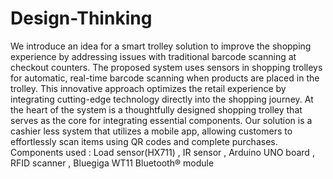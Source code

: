 # Design-Thinking
We introduce an idea for a smart trolley solution to improve the shopping experience by addressing issues with traditional barcode scanning at checkout counters. The proposed system uses sensors in shopping trolleys for automatic, real-time barcode scanning when products are placed in the trolley.
This innovative approach optimizes the retail 
experience by integrating cutting-edge technology directly into the shopping journey. At the heart of the system is a thoughtfully designed shopping trolley that serves as the core for integrating essential components. Our solution is a cashier less system that utilizes a mobile app, allowing customers to effortlessly scan items using QR codes and complete purchases.
Components used : Load sensor(HX711) , IR sensor , Arduino UNO board , RFID scanner , Bluegiga WT11 Bluetooth® module
